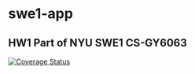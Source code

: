 # swe1-app

## HW1 Part of NYU SWE1 CS-GY6063

[![Coverage Status](https://coveralls.io/repos/github/xiaolin-zhong/hw1-swe-app/badge.svg?branch=main)](https://coveralls.io/github/xiaolin-zhong/hw1-swe-app?branch=main)
